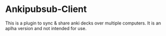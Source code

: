 Ankipubsub-Client
=================

This is a plugin to sync & share anki decks over multiple computers.
It is an aplha version and not intended for use.
